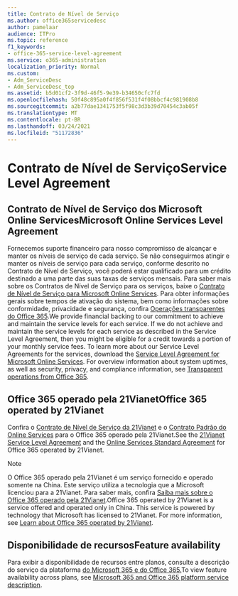 ```yaml
---
title: Contrato de Nível de Serviço
ms.author: office365servicedesc
author: pamelaar
audience: ITPro
ms.topic: reference
f1_keywords:
- office-365-service-level-agreement
ms.service: o365-administration
localization_priority: Normal
ms.custom:
- Adm_ServiceDesc
- Adm_ServiceDesc_top
ms.assetid: b5d01cf2-3f9d-46f5-9e39-b34650cfc7fd
ms.openlocfilehash: 50f48c895a0f4f856f531f4f08bbcf4c981908b8
ms.sourcegitcommit: a2b77dae1341753f5f98c3d3b39d70454c3ab05f
ms.translationtype: MT
ms.contentlocale: pt-BR
ms.lasthandoff: 03/24/2021
ms.locfileid: "51172836"
---
```

# <a name="service-level-agreement"></a><span data-ttu-id="11239-102">Contrato de Nível de Serviço</span><span class="sxs-lookup"><span data-stu-id="11239-102">Service Level Agreement</span></span>

## <a name="microsoft-online-services-level-agreement"></a><span data-ttu-id="11239-103">Contrato de Nível de Serviço dos Microsoft Online Services</span><span class="sxs-lookup"><span data-stu-id="11239-103">Microsoft Online Services Level Agreement</span></span>

<span data-ttu-id="11239-p101">Fornecemos suporte financeiro para nosso compromisso de alcançar e manter os níveis de serviço de cada serviço. Se não conseguirmos atingir e manter os níveis de serviço para cada serviço, conforme descrito no Contrato de Nível de Serviço, você poderá estar qualificado para um crédito destinado a uma parte das suas taxas de serviços mensais. Para saber mais sobre os Contratos de Nível de Serviço para os serviços, baixe o [Contrato de Nível de Serviço para Microsoft Online Services](https://go.microsoft.com/fwlink/?linkid=272026). Para obter informações gerais sobre tempos de ativação do sistema, bem como informações sobre conformidade, privacidade e segurança, confira [Operações transparentes do Office 365](./service-health-and-continuity.md).</span><span class="sxs-lookup"><span data-stu-id="11239-p101">We provide financial backing to our commitment to achieve and maintain the service levels for each service. If we do not achieve and maintain the service levels for each service as described in the Service Level Agreement, then you might be eligible for a credit towards a portion of your monthly service fees. To learn more about our Service Level Agreements for the services, download the [Service Level Agreement for Microsoft Online Services](https://go.microsoft.com/fwlink/?linkid=272026). For overview information about system uptimes, as well as security, privacy, and compliance information, see [Transparent operations from Office 365](./service-health-and-continuity.md).</span></span>
  
## <a name="office-365-operated-by-21vianet"></a><span data-ttu-id="11239-108">Office 365 operado pela 21Vianet</span><span class="sxs-lookup"><span data-stu-id="11239-108">Office 365 operated by 21Vianet</span></span>

<span data-ttu-id="11239-109">Confira o [Contrato de Nível de Serviço da 21Vianet](https://go.microsoft.com/fwlink/?linkid=846729) e o [Contrato Padrão do Online Services](https://go.microsoft.com/fwlink/?linkid=846730) para o Office 365 operado pela 21Vianet.</span><span class="sxs-lookup"><span data-stu-id="11239-109">See the [21Vianet Service Level Agreement](https://go.microsoft.com/fwlink/?linkid=846729) and the [Online Services Standard Agreement](https://go.microsoft.com/fwlink/?linkid=846730) for Office 365 operated by 21Vianet.</span></span> 
  
> [!NOTE]
> <span data-ttu-id="11239-p102">O Office 365 operado pela 21Vianet é um serviço fornecido e operado somente na China. Este serviço utiliza a tecnologia que a Microsoft licenciou para a 21Vianet. Para saber mais, confira [Saiba mais sobre o Office 365 operado pela 21Vianet](/microsoft-365/admin/services-in-china/services-in-china?viewFallbackFrom=o365-worldwide).</span><span class="sxs-lookup"><span data-stu-id="11239-p102">Office 365 operated by 21Vianet is a service offered and operated only in China. This service is powered by technology that Microsoft has licensed to 21Vianet. For more information, see [Learn about Office 365 operated by 21Vianet](/microsoft-365/admin/services-in-china/services-in-china?viewFallbackFrom=o365-worldwide).</span></span> 
  
## <a name="feature-availability"></a><span data-ttu-id="11239-113">Disponibilidade de recursos</span><span class="sxs-lookup"><span data-stu-id="11239-113">Feature availability</span></span>

<span data-ttu-id="11239-114">Para exibir a disponibilidade de recursos entre planos, consulte a descrição do serviço da plataforma [do Microsoft 365 e do Office 365.](office-365-platform-service-description.md)</span><span class="sxs-lookup"><span data-stu-id="11239-114">To view feature availability across plans, see [Microsoft 365 and Office 365 platform service description](office-365-platform-service-description.md).</span></span>
